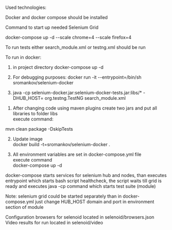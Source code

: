 Used technologies:  <br />

Docker and docker compose should be installed <br />

Command to start up needed Selenium Grid <br />

docker-compose up -d --scale chrome=4 --scale firefox=4 <br />

To run tests either search_module.xml or testng.xml should be run <br />

To run in docker: <br />

1) in project directory docker-compose up -d <br />
2)  For debugging purposes: docker run -it --entrypoint=/bin/sh sromankov/selenium-docker <br />

3) java -cp selenium-docker.jar:selenium-docker-tests.jar:libs/* -DHUB_HOST=<host> org.testng.TestNG
 search_module.xml <br />


1. After changing code using maven plugins create two jars and put all libraries to folder libs<br />
execute command:<br />

mvn clean package -DskipTests <br />

2. Update image <br />
docker build -t=sromankov/selenium-docker . <br />


3. All environment variables are set in docker-compose.yml file <br />
execute command <br />
docker-compose up -d<br />

docker-compose starts services for selenium hub and nodes, than executes entrypoint which starts bash script
healthcheck, the script waits till grid is ready and executes java -cp command which starts test suite (module)<br />

Note: selenium grid  could be started separately than in docker-compose.yml just change HUB_HOST domain and port
in environment section of module<br />

Configuration browsers for selenoid located in selenoid/browsers.json<br />
Video results for run located in selenoid/video<br />